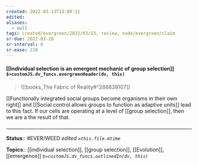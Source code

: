 ```yaml
---
created: 2022-03-13T13:09:11 
edited: 
aliases:
  - null
tags: created/evergreen/2022/03/13, review, node/evergreen/claim
sr-due: 2022-03-28
sr-interval: 8
sr-ease: 210
---
```


#### [[Individual selection is an emergent mechanic of group selection]] `$=customJS.dv_funcs.evergreenHeader(dv, this)`


> ![[books_The Fabric of Reality#^288838107]]

[[Functionally integrated social groups become organisms in their own right]] 
and 
[[Social control allows groups to function as adaptive units]]
lead to this fact.
If our cells are operating at a level of [[group selection]],
then we are a the result of that.

### <hr class="footnote"/>

**Status**:: #EVER/WEED 
*edited `=this.file.mtime`*

**Topics**:: [[individual selection]], [[group selection]], [[Evolution]], [[emergence]]
*`$=customJS.dv_funcs.outlinedIn(dv, this)`*
